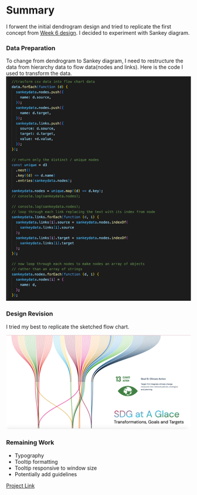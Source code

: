 # Summary

I forwent the initial dendrogram design and tried to replicate the first concept from [Week 6 design](https://github.com/muonius/msdv-major-studio-1/tree/master/week06_qualitative_sketches). I decided to experiment with Sankey diagram.

### Data Preparation

To change from dendrogram to Sankey diagram, I need to restructure the data from hierarchy data to flow data(nodes and links).
Here is the code I used to transform the data.
<img src="./data_prep.png" width="1000" alt="Design">

### Design Revision

I tried my best to replicate the sketched flow chart.

<img src="./design_draft.png" width="1000" alt="Design">

### Remaining Work

- Typography
- Tooltip formatting
- Tooltip responsive to window size
- Potentially add guidelines

[Project Link](https://muons.com/msdv-major-studio-1/02_qualitative_project/sankey)
